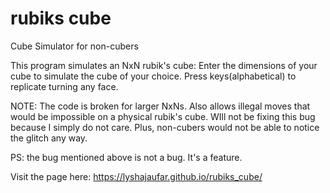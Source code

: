 # rubiks cube

Cube Simulator for non-cubers

This program simulates an NxN rubik's cube:
    Enter the dimensions of your cube to simulate the cube of your choice.
    Press keys(alphabetical) to replicate turning any face.
    
   
NOTE: The code is broken for larger NxNs. Also allows illegal moves that would be impossible on a physical rubik's cube.
WIll not be fixing this bug because I simply do not care. Plus, non-cubers would not be able to notice the glitch any way.

PS: the bug mentioned above is not a bug. It's a feature.

Visit the page here:
https://lyshajaufar.github.io/rubiks_cube/

